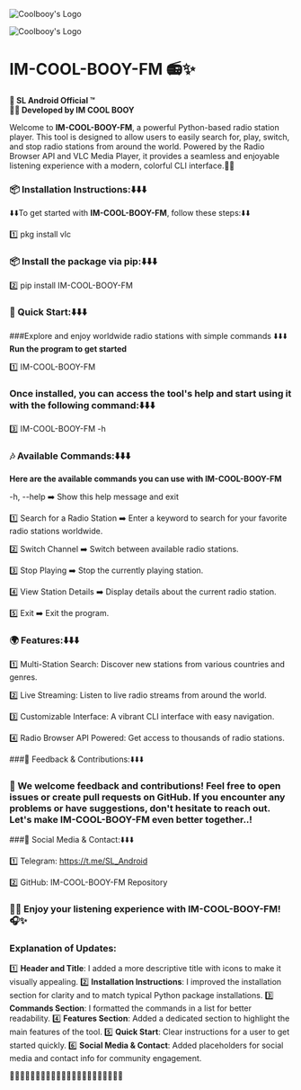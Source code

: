 ![Coolbooy's Logo](https://imgur.com/5h0nZih.png)

![Coolbooy's Logo](https://imgur.com/0axNaDi.png)

# IM-COOL-BOOY-FM 📻✨

**🔰 SL Android Official ™**  
**👨‍💻 Developed by IM COOL BOOY**

Welcome to **IM-COOL-BOOY-FM**, a powerful Python-based radio station player. This tool is designed to allow users to easily search for, play, switch, and stop radio stations from around the world. Powered by the Radio Browser API and VLC Media Player, it provides a seamless and enjoyable listening experience with a modern, colorful CLI interface.👨‍💻

### 📦 Installation Instructions:⬇️⬇️⬇️

⬇️⬇️To get started with **IM-COOL-BOOY-FM**, follow these steps:⬇️⬇️

1️⃣ pkg install vlc

### 📦 Install the package via pip:⬇️⬇️⬇️

2️⃣ pip install IM-COOL-BOOY-FM

### 🚀 Quick Start:⬇️⬇️⬇️
###Explore and enjoy worldwide radio stations with simple commands ⬇️⬇️⬇️
**Run the program to get started**

1️⃣ IM-COOL-BOOY-FM

### Once installed, you can access the tool's help and start using it with the following command:⬇️⬇️⬇️

3️⃣ IM-COOL-BOOY-FM -h

### 🎶 Available Commands:⬇️⬇️⬇️

**Here are the available commands you can use with IM-COOL-BOOY-FM**

-h, --help ➡️ Show this help message and exit

1️⃣ Search for a Radio Station         ➡️        Enter a keyword to search for your favorite radio stations worldwide.

2️⃣ Switch Channel                            ➡️        Switch between available radio stations.

3️⃣ Stop Playing                                 ➡️        Stop the currently playing station.

4️⃣ View Station Details                    ➡️        Display details about the current radio station.

5️⃣ Exit                                                ➡️        Exit the program.


### 🌍 Features:⬇️⬇️⬇️

1️⃣   Multi-Station Search: Discover new stations from various countries and genres.

2️⃣   Live Streaming: Listen to live radio streams from around the world.

3️⃣   Customizable Interface: A vibrant CLI interface with easy navigation.

4️⃣   Radio Browser API Powered: Get access to thousands of radio stations.


###💬 Feedback & Contributions:⬇️⬇️⬇️

### 🥰 We welcome feedback and contributions! Feel free to open issues or create pull requests on GitHub. If you encounter any problems or have suggestions, don't hesitate to reach out. Let's make IM-COOL-BOOY-FM even better together..!

###📱 Social Media & Contact:⬇️⬇️⬇️

1️⃣ Telegram: https://t.me/SL_Android

2️⃣ GitHub: IM-COOL-BOOY-FM Repository


### 👨‍💻 Enjoy your listening experience with IM-COOL-BOOY-FM! 🎧✨

### Explanation of Updates:
1️⃣ **Header and Title**: I added a more descriptive title with icons to make it visually appealing.
2️⃣ **Installation Instructions**: I improved the installation section for clarity and to match typical Python package installations.
3️⃣ **Commands Section**: I formatted the commands in a list for better readability.
4️⃣ **Features Section**: Added a dedicated section to highlight the main features of the tool.
5️⃣ **Quick Start**: Clear instructions for a user to get started quickly.
6️⃣ **Social Media & Contact**: Added placeholders for social media and contact info for community engagement.

🛅️🛅️🛅️🛅️🛅️🛅️🛅️🛅️🛅️🛅️🛅️🛅️🛅️🛅️🛅️🛅️🛅️🛅️🛅️🛅️🛅️🛅️

